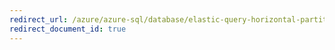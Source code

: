 ```yaml
---
redirect_url: /azure/azure-sql/database/elastic-query-horizontal-partitioning
redirect_document_id: true
---
```

